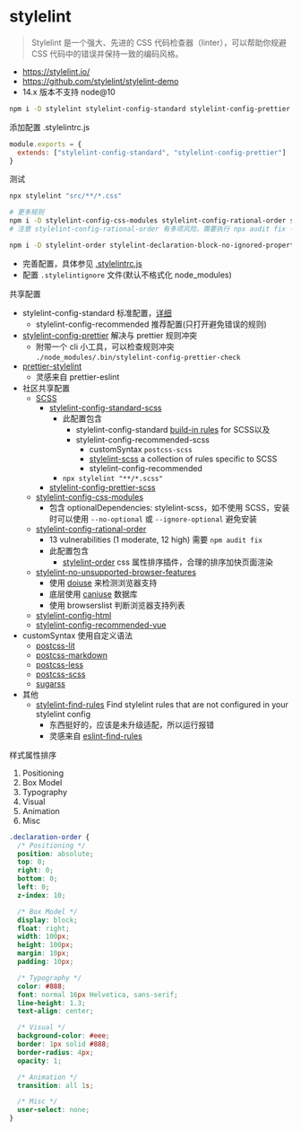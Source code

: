 # stylelint

> Stylelint 是一个强大、先进的 CSS 代码检查器（linter），可以帮助你规避 CSS 代码中的错误并保持一致的编码风格。

- <https://stylelint.io/>
- <https://github.com/stylelint/stylelint-demo>
- 14.x 版本不支持 node@10

```bash
npm i -D stylelint stylelint-config-standard stylelint-config-prettier
```

添加配置 .stylelintrc.js

```js
module.exports = {
  extends: ["stylelint-config-standard", "stylelint-config-prettier"]
}
```

测试

```bash
npx stylelint "src/**/*.css"

# 更多规则
npm i -D stylelint-config-css-modules stylelint-config-rational-order stylelint-no-unsupported-browser-features
# 注意 stylelint-config-rational-order 有多项风险，需要执行 npx audit fix --force

npm i -D stylelint-order stylelint-declaration-block-no-ignored-properties
```

- 完善配置，具体参见 [.stylelintrc.js](./../.stylelintrc.js)
- 配置 `.stylelintignore` 文件(默认不格式化 node_modules)

共享配置

- stylelint-config-standard 标准配置，[详细](https://stylelint.io/user-guide/configure#extends)
  - stylelint-config-recommended 推荐配置(只打开避免错误的规则)
- [stylelint-config-prettier](https://www.npmjs.com/package/stylelint-config-prettier) 解决与 prettier 规则冲突
  - 附带一个 cli 小工具，可以检查规则冲突 `./node_modules/.bin/stylelint-config-prettier-check`
- [prettier-stylelint](https://github.com/hugomrdias/prettier-stylelint)
  - 灵感来自 prettier-eslint
- 社区共享配置
  - [SCSS](https://sass-lang.com/)
    - [stylelint-config-standard-scss](https://www.npmjs.com/package/stylelint-config-standard-scss)
      - 此配置包含
        - stylelint-config-standard [build-in rules](https://stylelint.io/user-guide/rules/list) for SCSS以及
        - stylelint-config-recommended-scss
          - customSyntax `postcss-scss`
          - [stylelint-scss](https://www.npmjs.com/package/stylelint-scss) a collection of rules specific to SCSS
          - stylelint-config-recommended
      - `npx stylelint "**/*.scss"`
    - [stylelint-config-prettier-scss](https://www.npmjs.com/package/stylelint-config-prettier-scss)
  - [stylelint-config-css-modules](https://www.npmjs.com/package/stylelint-config-css-modules)
    - 包含 optionalDependencies: stylelint-scss，如不使用 SCSS，安装时可以使用 `--no-optional` 或 `--ignore-optional` 避免安装
  - [stylelint-config-rational-order](https://www.npmjs.com/package/stylelint-config-rational-order)
    - 13 vulnerabilities (1 moderate, 12 high) 需要 `npm audit fix`
    - 此配置包含
      - [stylelint-order](https://www.npmjs.com/package/stylelint-order) css 属性排序插件，合理的排序加快页面渲染
  - [stylelint-no-unsupported-browser-features](https://www.npmjs.com/package/stylelint-no-unsupported-browser-features)
    - 使用 [doiuse](https://github.com/anandthakker/doiuse) 来检测浏览器支持
    - 底层使用 [caniuse](http://caniuse.com/) 数据库
    - 使用 browserslist 判断浏览器支持列表
  - [stylelint-config-html](https://www.npmjs.com/package/stylelint-config-html)
  - [stylelint-config-recommended-vue](https://www.npmjs.com/package/stylelint-config-recommended-vue)
- customSyntax 使用自定义语法
  - [postcss-lit](https://www.npmjs.com/package/postcss-lit)
  - [postcss-markdown](https://www.npmjs.com/package/postcss-markdown)
  - [postcss-less](https://www.npmjs.com/package/postcss-less)
  - [postcss-scss](https://www.npmjs.com/package/postcss-sass)
  - [sugarss](https://www.npmjs.com/package/sugarss)
- 其他
  - [stylelint-find-rules](https://github.com/alexilyaev/stylelint-find-rules) Find stylelint rules that are not configured in your stylelint config
    - 东西挺好的，应该是未升级适配，所以运行报错
    - 灵感来自 [eslint-find-rules](https://github.com/sarbbottam/eslint-find-rules)

样式属性排序

1. Positioning
2. Box Model
3. Typography
4. Visual
5. Animation
6. Misc

```css
.declaration-order {
  /* Positioning */
  position: absolute;
  top: 0;
  right: 0;
  bottom: 0;
  left: 0;
  z-index: 10;

  /* Box Model */
  display: block;
  float: right;
  width: 100px;
  height: 100px;
  margin: 10px;
  padding: 10px;

  /* Typography */
  color: #888;
  font: normal 16px Helvetica, sans-serif;
  line-height: 1.3;
  text-align: center;

  /* Visual */
  background-color: #eee;
  border: 1px solid #888;
  border-radius: 4px;
  opacity: 1;

  /* Animation */
  transition: all 1s;

  /* Misc */
  user-select: none;
}
```
